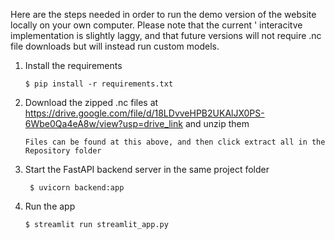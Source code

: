 Here are the steps needed in order to run the demo version of the website locally on your own computer. Please note that the current '
interacitve implementation is slightly laggy, and that future versions will not require .nc file downloads but will instead run custom 
models.

1. Install the requirements

   ```
   $ pip install -r requirements.txt
   ```
2. Download the zipped .nc files at https://drive.google.com/file/d/18LDvveHPB2UKAlJX0PS-6Wbe0Qa4eA8w/view?usp=drive_link and unzip them
   ```
   Files can be found at this above, and then click extract all in the Repository folder
   ```
3. Start the FastAPI backend server in the same project folder
   ```
    $ uvicorn backend:app
   ```
   
4. Run the app

   ```
   $ streamlit run streamlit_app.py
   ```
